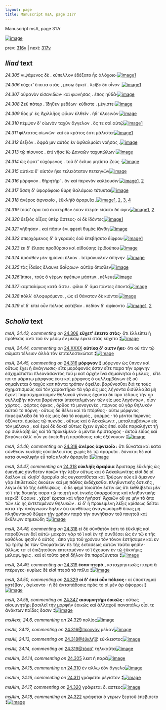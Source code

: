 ```yaml
---
layout: page
title: Manuscript msA, page 317r
---
```


Manuscript msA, page 317r

[![image](http://www.homermultitext.org/iipsrv?OBJ=IIP,1.0&FIF=/project/homer/pyramidal/deepzoom/hmt/vaimg/2017a/VA317RN_0487.tif&WID=100&CVT=JPEG)](http://www.homermultitext.org/ict2/?urn=urn:cite2:hmt:vaimg.2017a:VA317RN_0487)

prev:  [316v](../316v) | next:  [317v](../317v)

## *Iliad* text

*24.305* <a id="24.305"/> νιψάμενος δὲ . κύπελλον ἐδέξατο ἧς ἀλόχοιο·[![image](http://www.homermultitext.org/iipsrv?OBJ=IIP,1.0&FIF=/project/homer/pyramidal/deepzoom/hmt/vaimg/2017a/VA317RN_0487.tif&RGN=0.192,0.1914,0.417,0.033&WID=1000&CVT=JPEG)](http://www.homermultitext.org/ict2/?urn=urn:cite2:hmt:vaimg.2017a:VA317RN_0487@0.192,0.1914,0.417,0.033)[1](#msAim_24.14)

*24.306* <a id="24.306"/> εὔχετ' ἔπειτα στὰς , μέσῳ ἕρκεϊ . λεῖβε δὲ οἶνον .[![image](http://www.homermultitext.org/iipsrv?OBJ=IIP,1.0&FIF=/project/homer/pyramidal/deepzoom/hmt/vaimg/2017a/VA317RN_0487.tif&RGN=0.19,0.214,0.426,0.0263&WID=1000&CVT=JPEG)](http://www.homermultitext.org/ict2/?urn=urn:cite2:hmt:vaimg.2017a:VA317RN_0487@0.19,0.214,0.426,0.0263)[1](#msA_24.43)

*24.307* <a id="24.307"/> οὐρανὸν εἰσανιδών· καὶ φωνήσας . ἔπος ηύδᾱ·[![image](http://www.homermultitext.org/iipsrv?OBJ=IIP,1.0&FIF=/project/homer/pyramidal/deepzoom/hmt/vaimg/2017a/VA317RN_0487.tif&RGN=0.191,0.2365,0.4,0.0233&WID=1000&CVT=JPEG)](http://www.homermultitext.org/ict2/?urn=urn:cite2:hmt:vaimg.2017a:VA317RN_0487@0.191,0.2365,0.4,0.0233)

*24.308* <a id="24.308"/> Ζεῦ πάτερ . ἴ̈δηθεν μεδέων· κύδιστε . μέγιστε·[![image](http://www.homermultitext.org/iipsrv?OBJ=IIP,1.0&FIF=/project/homer/pyramidal/deepzoom/hmt/vaimg/2017a/VA317RN_0487.tif&RGN=0.178,0.2545,0.418,0.0263&WID=1000&CVT=JPEG)](http://www.homermultitext.org/ict2/?urn=urn:cite2:hmt:vaimg.2017a:VA317RN_0487@0.178,0.2545,0.418,0.0263)

*24.309* <a id="24.309"/> δός μ' ἐς Ἀχιλλῆος φίλον ἐλθεῖν . ἠδ' ἐλεεινόν·[![image](http://www.homermultitext.org/iipsrv?OBJ=IIP,1.0&FIF=/project/homer/pyramidal/deepzoom/hmt/vaimg/2017a/VA317RN_0487.tif&RGN=0.198,0.2725,0.403,0.0233&WID=1000&CVT=JPEG)](http://www.homermultitext.org/ict2/?urn=urn:cite2:hmt:vaimg.2017a:VA317RN_0487@0.198,0.2725,0.403,0.0233)

*24.310* <a id="24.310"/> πέμψον δ' οἰωνὸν ταχὺν ἄγγελον . ὅς τε σοὶ αὐτῷ[![image](http://www.homermultitext.org/iipsrv?OBJ=IIP,1.0&FIF=/project/homer/pyramidal/deepzoom/hmt/vaimg/2017a/VA317RN_0487.tif&RGN=0.192,0.289,0.406,0.0293&WID=1000&CVT=JPEG)](http://www.homermultitext.org/ict2/?urn=urn:cite2:hmt:vaimg.2017a:VA317RN_0487@0.192,0.289,0.406,0.0293)[1](#msAim_24.15)

*24.311* <a id="24.311"/> φίλτατος οἰωνῶν· καί εὑ κράτος ἐστι μάλιστα·[![image](http://www.homermultitext.org/iipsrv?OBJ=IIP,1.0&FIF=/project/homer/pyramidal/deepzoom/hmt/vaimg/2017a/VA317RN_0487.tif&RGN=0.191,0.3101,0.398,0.0263&WID=1000&CVT=JPEG)](http://www.homermultitext.org/ict2/?urn=urn:cite2:hmt:vaimg.2017a:VA317RN_0487@0.191,0.3101,0.398,0.0263)[1](#msAim_24.16)

*24.312* <a id="24.312"/> δεξιὸν . ὄφρά μιν αὐτὸς ἐν ὀφθαλμοῖσι νοήσας .[![image](http://www.homermultitext.org/iipsrv?OBJ=IIP,1.0&FIF=/project/homer/pyramidal/deepzoom/hmt/vaimg/2017a/VA317RN_0487.tif&RGN=0.191,0.3296,0.412,0.0255&WID=1000&CVT=JPEG)](http://www.homermultitext.org/ict2/?urn=urn:cite2:hmt:vaimg.2017a:VA317RN_0487@0.191,0.3296,0.412,0.0255)

*24.313* <a id="24.313"/> τῷ πίσυνος . ἐπὶ νῆας ἴ̈ω Δαναῶν ταχυπώλων·[![image](http://www.homermultitext.org/iipsrv?OBJ=IIP,1.0&FIF=/project/homer/pyramidal/deepzoom/hmt/vaimg/2017a/VA317RN_0487.tif&RGN=0.189,0.3468,0.415,0.0248&WID=1000&CVT=JPEG)](http://www.homermultitext.org/ict2/?urn=urn:cite2:hmt:vaimg.2017a:VA317RN_0487@0.189,0.3468,0.415,0.0248)

*24.314* <a id="24.314"/> ὣς ἔφατ' εὐχόμενος . τοῦ δ' ἔκλυε μητίετα Ζεύς ·[![image](http://www.homermultitext.org/iipsrv?OBJ=IIP,1.0&FIF=/project/homer/pyramidal/deepzoom/hmt/vaimg/2017a/VA317RN_0487.tif&RGN=0.187,0.3664,0.423,0.0285&WID=1000&CVT=JPEG)](http://www.homermultitext.org/ict2/?urn=urn:cite2:hmt:vaimg.2017a:VA317RN_0487@0.187,0.3664,0.423,0.0285)

*24.315* <a id="24.315"/> αὐτίκα δ' αἰετὸν ῆκε τελειότατον πετεηνῶν[![image](http://www.homermultitext.org/iipsrv?OBJ=IIP,1.0&FIF=/project/homer/pyramidal/deepzoom/hmt/vaimg/2017a/VA317RN_0487.tif&RGN=0.188,0.3859,0.405,0.0225&WID=1000&CVT=JPEG)](http://www.homermultitext.org/ict2/?urn=urn:cite2:hmt:vaimg.2017a:VA317RN_0487@0.188,0.3859,0.405,0.0225)

*24.316* <a id="24.316"/> μόρφνον . θὴρητῆρ' . ὃν καὶ περκνὸν καλέουσιν·[![image](http://www.homermultitext.org/iipsrv?OBJ=IIP,1.0&FIF=/project/homer/pyramidal/deepzoom/hmt/vaimg/2017a/VA317RN_0487.tif&RGN=0.188,0.4039,0.411,0.0233&WID=1000&CVT=JPEG)](http://www.homermultitext.org/ict2/?urn=urn:cite2:hmt:vaimg.2017a:VA317RN_0487@0.188,0.4039,0.411,0.0233)[1](#msA_24.45), [2](#msAil_24.12)

*24.317* <a id="24.317"/> ὅσση δ' ὑψορόφοιο θύρη θαλάμοιο τέτυκται[![image](http://www.homermultitext.org/iipsrv?OBJ=IIP,1.0&FIF=/project/homer/pyramidal/deepzoom/hmt/vaimg/2017a/VA317RN_0487.tif&RGN=0.191,0.4219,0.384,0.0233&WID=1000&CVT=JPEG)](http://www.homermultitext.org/ict2/?urn=urn:cite2:hmt:vaimg.2017a:VA317RN_0487@0.191,0.4219,0.384,0.0233)

*24.318* <a id="24.318"/> ἀνέρος ἀφνειοῖο , ἐϋκλήϊ̄σ ἀραρυῖα .[![image](http://www.homermultitext.org/iipsrv?OBJ=IIP,1.0&FIF=/project/homer/pyramidal/deepzoom/hmt/vaimg/2017a/VA317RN_0487.tif&RGN=0.188,0.4399,0.345,0.0233&WID=1000&CVT=JPEG)](http://www.homermultitext.org/ict2/?urn=urn:cite2:hmt:vaimg.2017a:VA317RN_0487@0.188,0.4399,0.345,0.0233)[1](#msA_24.47), [2](#msA_24.48), [3](#msA_24.46), [4](#msAil_24.13)

*24.319* <a id="24.319"/> τόσσ' ἄρα τοῦ ἑκάτερθεν έσαν πτερά· εἴσατο δέ σφιν[![image](http://www.homermultitext.org/iipsrv?OBJ=IIP,1.0&FIF=/project/homer/pyramidal/deepzoom/hmt/vaimg/2017a/VA317RN_0487.tif&RGN=0.183,0.458,0.43,0.0255&WID=1000&CVT=JPEG)](http://www.homermultitext.org/ict2/?urn=urn:cite2:hmt:vaimg.2017a:VA317RN_0487@0.183,0.458,0.43,0.0255)[1](#msA_24.49), [2](#msAil_24.14)

*24.320* <a id="24.320"/> δεξιὸς ἀΐξας ὑπὲρ ἄστεος· οἰ δὲ ϊδόντες[![image](http://www.homermultitext.org/iipsrv?OBJ=IIP,1.0&FIF=/project/homer/pyramidal/deepzoom/hmt/vaimg/2017a/VA317RN_0487.tif&RGN=0.174,0.4752,0.386,0.027&WID=1000&CVT=JPEG)](http://www.homermultitext.org/ict2/?urn=urn:cite2:hmt:vaimg.2017a:VA317RN_0487@0.174,0.4752,0.386,0.027)[1](#msAim_24.17)

*24.321* <a id="24.321"/> γήθησαν . καὶ πᾶσιν ἐνι φρεσὶ θυμὸς ἰ̈άνθη·[![image](http://www.homermultitext.org/iipsrv?OBJ=IIP,1.0&FIF=/project/homer/pyramidal/deepzoom/hmt/vaimg/2017a/VA317RN_0487.tif&RGN=0.181,0.4955,0.392,0.0263&WID=1000&CVT=JPEG)](http://www.homermultitext.org/ict2/?urn=urn:cite2:hmt:vaimg.2017a:VA317RN_0487@0.181,0.4955,0.392,0.0263)

*24.322* <a id="24.322"/> σπερχόμενος δ' ὁ γεραιὸς ἑοῦ ἐπεβήσετο δίφρου·[![image](http://www.homermultitext.org/iipsrv?OBJ=IIP,1.0&FIF=/project/homer/pyramidal/deepzoom/hmt/vaimg/2017a/VA317RN_0487.tif&RGN=0.175,0.5135,0.422,0.0278&WID=1000&CVT=JPEG)](http://www.homermultitext.org/ict2/?urn=urn:cite2:hmt:vaimg.2017a:VA317RN_0487@0.175,0.5135,0.422,0.0278)[1](#msAim_24.18)

*24.323* <a id="24.323"/> ἐκ δ' ἔλασε προθύροιο καὶ αἰθούσης ἐριδούπου·[![image](http://www.homermultitext.org/iipsrv?OBJ=IIP,1.0&FIF=/project/homer/pyramidal/deepzoom/hmt/vaimg/2017a/VA317RN_0487.tif&RGN=0.175,0.5323,0.426,0.0255&WID=1000&CVT=JPEG)](http://www.homermultitext.org/ict2/?urn=urn:cite2:hmt:vaimg.2017a:VA317RN_0487@0.175,0.5323,0.426,0.0255)

*24.324* <a id="24.324"/> πρόσθεν μὲν ἡμίονοι ἕλκον . τετράκυκλον ἀπήνην .[![image](http://www.homermultitext.org/iipsrv?OBJ=IIP,1.0&FIF=/project/homer/pyramidal/deepzoom/hmt/vaimg/2017a/VA317RN_0487.tif&RGN=0.17,0.5526,0.435,0.024&WID=1000&CVT=JPEG)](http://www.homermultitext.org/ict2/?urn=urn:cite2:hmt:vaimg.2017a:VA317RN_0487@0.17,0.5526,0.435,0.024)

*24.325* <a id="24.325"/> τὰς Ϊδαῖος ἔλαυνε δαΐφρων· αὐτὰρ ὄπισθεν[![image](http://www.homermultitext.org/iipsrv?OBJ=IIP,1.0&FIF=/project/homer/pyramidal/deepzoom/hmt/vaimg/2017a/VA317RN_0487.tif&RGN=0.177,0.5713,0.407,0.024&WID=1000&CVT=JPEG)](http://www.homermultitext.org/ict2/?urn=urn:cite2:hmt:vaimg.2017a:VA317RN_0487@0.177,0.5713,0.407,0.024)

*24.326* <a id="24.326"/> ἵπποι , τοὺς ὃ γέρων ἐφέπων μάστιγι , κέλευε[![image](http://www.homermultitext.org/iipsrv?OBJ=IIP,1.0&FIF=/project/homer/pyramidal/deepzoom/hmt/vaimg/2017a/VA317RN_0487.tif&RGN=0.175,0.5878,0.403,0.0255&WID=1000&CVT=JPEG)](http://www.homermultitext.org/ict2/?urn=urn:cite2:hmt:vaimg.2017a:VA317RN_0487@0.175,0.5878,0.403,0.0255)

*24.327* <a id="24.327"/> καρπαλίμως κατὰ ἄστυ . φίλοι δ' ἅμα πάντες ἕποντο[![image](http://www.homermultitext.org/iipsrv?OBJ=IIP,1.0&FIF=/project/homer/pyramidal/deepzoom/hmt/vaimg/2017a/VA317RN_0487.tif&RGN=0.183,0.6074,0.436,0.0255&WID=1000&CVT=JPEG)](http://www.homermultitext.org/ict2/?urn=urn:cite2:hmt:vaimg.2017a:VA317RN_0487@0.183,0.6074,0.436,0.0255)

*24.328* <a id="24.328"/> πὸλλ' ὀλοφυρόμενοι , ὡς εἲ θάνατον δὲ κιόντα·[![image](http://www.homermultitext.org/iipsrv?OBJ=IIP,1.0&FIF=/project/homer/pyramidal/deepzoom/hmt/vaimg/2017a/VA317RN_0487.tif&RGN=0.186,0.6246,0.406,0.0263&WID=1000&CVT=JPEG)](http://www.homermultitext.org/ict2/?urn=urn:cite2:hmt:vaimg.2017a:VA317RN_0487@0.186,0.6246,0.406,0.0263)

*24.329* <a id="24.329"/> οἳ δ' ἐπεὶ οὖν πόλιος κατέβαν . πεδίον δ' ἀφίκοντο .[![image](http://www.homermultitext.org/iipsrv?OBJ=IIP,1.0&FIF=/project/homer/pyramidal/deepzoom/hmt/vaimg/2017a/VA317RN_0487.tif&RGN=0.181,0.6434,0.432,0.03&WID=1000&CVT=JPEG)](http://www.homermultitext.org/ict2/?urn=urn:cite2:hmt:vaimg.2017a:VA317RN_0487@0.181,0.6434,0.432,0.03)[1](#msAext_24.6), [2](#msA_24.50)

## *Scholia* text

*msA, 24.43, commenting on* [24.306](#24.306)  <a id="msA_24.43"/> **εὔχετ' ἔπειτα στὰς·** ὅτι ἐλλείπει ἡ πρόθεσις ἀντι τοῦ ἐν μέσῳ ἐν μέσῳ έρκεϊ στὰς εὔχετο ⁑[![image](http://www.homermultitext.org/iipsrv?OBJ=IIP,1.0&FIF=/project/homer/pyramidal/deepzoom/hmt/vaimg/2017a/VA317RN_0487.tif&RGN=0.185,0.0736,0.509,0.0345&WID=1000&CVT=JPEG)](http://www.homermultitext.org/ict2/?urn=urn:cite2:hmt:vaimg.2017a:VA317RN_0487@0.185,0.0736,0.509,0.0345)

*msA, 24.44, commenting on* [24.XXXX](#24.XXXX)  <a id="msA_24.44"/> **αὐτίκα δ' αιετν ῆκε·** ὅτι οὐ τὸν τῷ σώματι τέλειον ἀλλὰ τὸν ἐπιτελεστικώτατ ⁑[![image](http://www.homermultitext.org/iipsrv?OBJ=IIP,1.0&FIF=/project/homer/pyramidal/deepzoom/hmt/vaimg/2017a/VA317RN_0487.tif&RGN=0.611,0.3431,0.209,0.039&WID=1000&CVT=JPEG)](http://www.homermultitext.org/ict2/?urn=urn:cite2:hmt:vaimg.2017a:VA317RN_0487@0.611,0.3431,0.209,0.039)

*msA, 24.45, commenting on* [24.316](#24.316)  <a id="msA_24.45"/> **μόρφνον ⁑** μόρφνον ὡς ὕπνον καὶ οὕτως ἔχει ἡ ἀνάγνωσις· εἴτε μορόφονός ἐστιν εἴτε παρα τὴν ορφνην εσχημάτισται πλεονάσαντος τοῦ μ κατ ἀρχὴν ἵνα σημαίνηται ὁ μέλας , εἴτε πα το μάρπτω μάρφνος ἐστι καὶ μόρφνος ὁ συλλαμβάνων ἐξ οῦ σημαίνεται ὁ ταχὺς κατ πάντα τρόπον ὀφείλει βαρύνεσθαι διά τε τοὺς σχηματισμοὺς καὶ τὸν χαρακτῆρα· τὰ γὰρ εἰς μος λήγοντα δισύλλαβα μὴ ἔχοντ παρασχηματισμὸν θηλυκοῦ γένους ἔχοντα δὲ προ τέλους τὴν ορ συλλαβὴν πάντα βαρύνεται ὑπεσταλμένων τῶν εἰς μος ληγόντων , οἷον χόρτος . φόρτος όρκος , ὄρθος τὸ μονογενές , πόρνος οὐ γὰρ θηλυκὸν αὐτοῦ τὸ πόρνη · οὕτως δὲ θέλει καὶ τὸ πτόρθος · οὕτω μόρφνος παρεφύλαξα δὲ τὰ εἰς μος δια τὸ κορμός , φορμός · τὸ μέντοι περκνός ὀξύνεται ὁμοίως τῷ πυκνὸς . οὕτως καὶ ὁ Ἀσκαλωνιτ , μεταλαμβάνων εἰς τὸν μέλανα , καὶ ἐμοὶ δὲ δοκεῖ οὕτως ἔχειν ὑγιῶς ἐπεὶ οὐδε παραλήγετ τῇ ορ συλλαβῇ ὡς καὶ τὰ προκείμένα· ὁ μέντοι Ἀρίσταρχος · ἀετοῦ εῖδος καὶ βαρύνει ἀλλ' οὖν γε ἐπείσθη ἡ παράδοσις τοῖς ὀξύνουσιν ⁑[![image](http://www.homermultitext.org/iipsrv?OBJ=IIP,1.0&FIF=/project/homer/pyramidal/deepzoom/hmt/vaimg/2017a/VA317RN_0487.tif&RGN=0.17,0.3799,0.65,0.3236&WID=1000&CVT=JPEG)](http://www.homermultitext.org/ict2/?urn=urn:cite2:hmt:vaimg.2017a:VA317RN_0487@0.17,0.3799,0.65,0.3236)

*msA, 24.46, commenting on* [24.318](#24.318)  <a id="msA_24.46"/> **ἀνέρος ἀφνειοῖο :** ὅτι δύναται καὶ κατα σύνθεσιν ἐυκλήϊς εὐεπίκλειστος χωρὶς δὲ τῷ ἀραρυῖα . δύναται δὲ καὶ κατα συναλιφὴν εὖ ταῖς κλισὶν ἀραρυῖα ⁑[![image](http://www.homermultitext.org/iipsrv?OBJ=IIP,1.0&FIF=/project/homer/pyramidal/deepzoom/hmt/vaimg/2017a/VA317RN_0487.tif&RGN=0.17,0.6862,0.65,0.0278&WID=1000&CVT=JPEG)](http://www.homermultitext.org/ict2/?urn=urn:cite2:hmt:vaimg.2017a:VA317RN_0487@0.17,0.6862,0.65,0.0278)

*msA, 24.47, commenting on* [24.318](#24.318)  <a id="msA_24.47"/> **εὐκλήϊς ἄραῥύια** Ἀρισταρχ ἐϋκλήϊς ὡς ἐυκνῆμις σύνθετον ποιῶν τὴν λέξιν οὕτως καὶ ὁ Ἀσκαλωνίτης εἰσὶ δὲ οἳ διεῖλον εὖ κληϊσ' ἄραρυῖα οἷς συγκαττίθεται καὶ Τρύφων οὐκ εῦ ἄμεινον γὰρ ἐπιθετικῶς ἀκούειν καὶ μη πάθος ἐκδέχεσθαι πληθυντικῆς δοτικῆς , λέγω δὲ τὸ τῆς ἐκθλίψεως . ὃ δε φημὶ τοιοῦτόν ἐστιν ὡς ὅτι ἐκθλίβεται μὲν τὸ ϊ τῆς δοτικῆς παρα τῷ ποιητῇ καὶ ἑνικῆς ὑπαρχούσης καὶ πληθυντικῆς· κερκίδ' ὕφαινε . χέρσ' ἐρεται καὶ νῆεσ ἡγήσατ' Ἀχαιῶν οὔ γε μὴν τὸ ἀπο τῶν εἰς ης ἐκτεταμένον θηλυκῶν . εἰ δ' ἡ προκειμένη λέξις κρίσεως δεῖται κατα τὴν ἀνάγνωσιν δηλον ὅτι συνθέτως ἀναγνωσόμεθ ὅπως μὴ πληθυντικοῦ δῶμεν τὴν χρῆσιν παρὰ τὴν συνήθειαν τοῦ ποιητοῦ καὶ ἔκθλιψιν σημειώδη ⁑[![image](http://www.homermultitext.org/iipsrv?OBJ=IIP,1.0&FIF=/project/homer/pyramidal/deepzoom/hmt/vaimg/2017a/VA317RN_0487.tif&RGN=0.17,0.7005,0.65,0.0841&WID=1000&CVT=JPEG)](http://www.homermultitext.org/ict2/?urn=urn:cite2:hmt:vaimg.2017a:VA317RN_0487@0.17,0.7005,0.65,0.0841)

*msA, 24.48, commenting on* [24.318](#24.318)  <a id="msA_24.48"/> εἰ δὲ σύνθετόν ἐστι τὸ ἐϋκλήϊς καὶ παροξύνειν δεῖ αὐτὼ· μακρὸν γὰρ τὸ ϊ καὶ ἐν τῇ συνθέσει ὡς ἐν τῷ κ τῆς καθόλου φησὶν ὁ αὐτός . ἀπο γὰρ τοῦ χρόνου τὸν τόνον ἐστήσαμεν καὶ εν τῷ τρίτῳ δε τῶν Ὀνοματικῶν πε τῆς ἐκτάσεως αὐτῶν ταῦτα φησὶν · ἄλλως τε· εἰ ἐπιζητοῦσιν ἐκτεταμένον τὸ ϊ ἔχουσιν ἐν τῷ ἐϋκνήμις μελαμψήφις . καὶ εἰ τοῦτο φησὶ δῆλον ὅτι παροξύνεται ⁑[![image](http://www.homermultitext.org/iipsrv?OBJ=IIP,1.0&FIF=/project/homer/pyramidal/deepzoom/hmt/vaimg/2017a/VA317RN_0487.tif&RGN=0.162,0.768,0.655,0.0556&WID=1000&CVT=JPEG)](http://www.homermultitext.org/ict2/?urn=urn:cite2:hmt:vaimg.2017a:VA317RN_0487@0.162,0.768,0.655,0.0556)

*msA, 24.49, commenting on* [24.319](#24.319)  <a id="msA_24.49"/> **έσαν πτερά ,** καταχρηστικῶς πτερὰ ἃ πτέρυγες· κυρίως δὲ εἰσὶ πτερὰ τὰ πτίλα ⁑[![image](http://www.homermultitext.org/iipsrv?OBJ=IIP,1.0&FIF=/project/homer/pyramidal/deepzoom/hmt/vaimg/2017a/VA317RN_0487.tif&RGN=0.1761,0.8047,0.6450,0.02545&WID=1000&CVT=JPEG)](http://www.homermultitext.org/ict2/?urn=urn:cite2:hmt:vaimg.2017a:VA317RN_0487@0.1761,0.8047,0.6450,0.02545)

*msA, 24.50, commenting on* [24.329](#24.329)  <a id="msA_24.50"/> **οἰ δ' ἐπεὶ οὖν πόλεος :** αἱ ὑποστιγμαὶ κατέβαν , άφίκοντο · ἡ δὲ ἀνταπάδοσις πρὸς τὸ οἱ μὲν ὰρ άψορροι ⁑[![image](http://www.homermultitext.org/iipsrv?OBJ=IIP,1.0&FIF=/project/homer/pyramidal/deepzoom/hmt/vaimg/2017a/VA317RN_0487.tif&RGN=0.1691,0.8196,0.6225,0.02324&WID=1000&CVT=JPEG)](http://www.homermultitext.org/ict2/?urn=urn:cite2:hmt:vaimg.2017a:VA317RN_0487@0.1691,0.8196,0.6225,0.02324)

*msA, 24.58, commenting on* [24.347](#24.347)  <a id="msA_24.58"/> **αισυμνητῆρι ἐοικῶς :** οὕτως αἰσυμνητῆρι βασιλεῖ τὴν μορφὴν ἐοικώς καὶ ἀλλαχοῦ παναπάλῳ οἷοί τε ἀνάκτων παῖδες ἔασιν ⁑[![image](http://www.homermultitext.org/iipsrv?OBJ=IIP,1.0&FIF=/project/homer/pyramidal/deepzoom/hmt/vaimg/2017a/VA317VN_0819.tif&RGN=0.2185,0.6723,0.2137,0.06086&WID=1000&CVT=JPEG)](http://www.homermultitext.org/ict2/?urn=urn:cite2:hmt:vaimg.2017a:VA317VN_0819@0.2185,0.6723,0.2137,0.06086)

*msAext, 24.6, commenting on* [24.329](#24.329)  <a id="msAext_24.6"/> πολίος[![image](http://www.homermultitext.org/iipsrv?OBJ=IIP,1.0&FIF=/project/homer/pyramidal/deepzoom/hmt/vaimg/2017a/VA317RN_0487.tif&RGN=0.832,0.6426,0.066,0.0443&WID=1000&CVT=JPEG)](http://www.homermultitext.org/ict2/?urn=urn:cite2:hmt:vaimg.2017a:VA317RN_0487@0.832,0.6426,0.066,0.0443)

*msAil, 24.12, commenting on* [24.316@περκνὸν](#24.316@περκνὸν)  <a id="msAil_24.12"/> μέλαν[![image](http://www.homermultitext.org/iipsrv?OBJ=IIP,1.0&FIF=/project/homer/pyramidal/deepzoom/hmt/vaimg/2017a/VA317RN_0487.tif&RGN=0.444,0.4024,0.046,0.0128&WID=1000&CVT=JPEG)](http://www.homermultitext.org/ict2/?urn=urn:cite2:hmt:vaimg.2017a:VA317RN_0487@0.444,0.4024,0.046,0.0128)

*msAil, 24.13, commenting on* [24.318@ἐϋκλήϊ̄ς](#24.318@ἐϋκλήϊ̄ς)  <a id="msAil_24.13"/> εύκλειστος[![image](http://www.homermultitext.org/iipsrv?OBJ=IIP,1.0&FIF=/project/homer/pyramidal/deepzoom/hmt/vaimg/2017a/VA317RN_0487.tif&RGN=0.368,0.4362,0.055,0.012&WID=1000&CVT=JPEG)](http://www.homermultitext.org/ict2/?urn=urn:cite2:hmt:vaimg.2017a:VA317RN_0487@0.368,0.4362,0.055,0.012)

*msAil, 24.14, commenting on* [24.319@τόσσ'](#24.319@τόσσ')  <a id="msAil_24.14"/> τηλικαῦτα[![image](http://www.homermultitext.org/iipsrv?OBJ=IIP,1.0&FIF=/project/homer/pyramidal/deepzoom/hmt/vaimg/2017a/VA317RN_0487.tif&RGN=0.18,0.455,0.056,0.0135&WID=1000&CVT=JPEG)](http://www.homermultitext.org/ict2/?urn=urn:cite2:hmt:vaimg.2017a:VA317RN_0487@0.18,0.455,0.056,0.0135)

*msAim, 24.14, commenting on* [24.305](#24.305)  <a id="msAim_24.14"/> λειπ ἡ παρᾶ[![image](http://www.homermultitext.org/iipsrv?OBJ=IIP,1.0&FIF=/project/homer/pyramidal/deepzoom/hmt/vaimg/2017a/VA317RN_0487.tif&RGN=0.603,0.1937,0.061,0.0293&WID=1000&CVT=JPEG)](http://www.homermultitext.org/ict2/?urn=urn:cite2:hmt:vaimg.2017a:VA317RN_0487@0.603,0.1937,0.061,0.0293)

*msAim, 24.15, commenting on* [24.310](#24.310)  <a id="msAim_24.15"/> ἐν αλλῳ ἐὸν ἄγγελο[![image](http://www.homermultitext.org/iipsrv?OBJ=IIP,1.0&FIF=/project/homer/pyramidal/deepzoom/hmt/vaimg/2017a/VA317RN_0487.tif&RGN=0.597,0.2853,0.102,0.027&WID=1000&CVT=JPEG)](http://www.homermultitext.org/ict2/?urn=urn:cite2:hmt:vaimg.2017a:VA317RN_0487@0.597,0.2853,0.102,0.027)

*msAim, 24.16, commenting on* [24.311](#24.311)  <a id="msAim_24.16"/> γράφεται μέγιστον ⁑[![image](http://www.homermultitext.org/iipsrv?OBJ=IIP,1.0&FIF=/project/homer/pyramidal/deepzoom/hmt/vaimg/2017a/VA317RN_0487.tif&RGN=0.595,0.3131,0.08,0.024&WID=1000&CVT=JPEG)](http://www.homermultitext.org/ict2/?urn=urn:cite2:hmt:vaimg.2017a:VA317RN_0487@0.595,0.3131,0.08,0.024)

*msAim, 24.17, commenting on* [24.320](#24.320)  <a id="msAim_24.17"/> γράφεται δι αστεος[![image](http://www.homermultitext.org/iipsrv?OBJ=IIP,1.0&FIF=/project/homer/pyramidal/deepzoom/hmt/vaimg/2017a/VA317RN_0487.tif&RGN=0.557,0.4775,0.056,0.0203&WID=1000&CVT=JPEG)](http://www.homermultitext.org/ict2/?urn=urn:cite2:hmt:vaimg.2017a:VA317RN_0487@0.557,0.4775,0.056,0.0203)

*msAim, 24.18, commenting on* [24.322](#24.322)  <a id="msAim_24.18"/> γράφεται ὁ γερων ξερτοῦ ἐπεβίσετο ⁑[![image](http://www.homermultitext.org/iipsrv?OBJ=IIP,1.0&FIF=/project/homer/pyramidal/deepzoom/hmt/vaimg/2017a/VA317RN_0487.tif&RGN=0.586,0.5075,0.031,0.0631&WID=1000&CVT=JPEG)](http://www.homermultitext.org/ict2/?urn=urn:cite2:hmt:vaimg.2017a:VA317RN_0487@0.586,0.5075,0.031,0.0631)